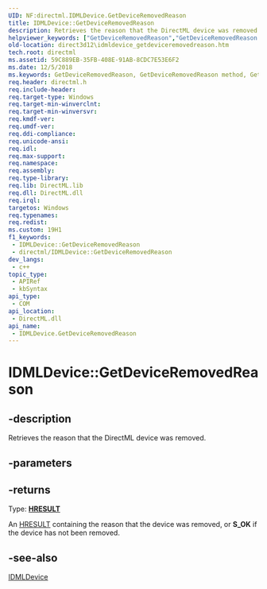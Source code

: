 ```yaml
---
UID: NF:directml.IDMLDevice.GetDeviceRemovedReason
title: IDMLDevice::GetDeviceRemovedReason
description: Retrieves the reason that the DirectML device was removed.
helpviewer_keywords: ["GetDeviceRemovedReason","GetDeviceRemovedReason method","GetDeviceRemovedReason method","IDMLDevice interface","IDMLDevice interface","GetDeviceRemovedReason method","IDMLDevice.GetDeviceRemovedReason","IDMLDevice::GetDeviceRemovedReason","direct3d12.idmldevice_getdeviceremovedreason","directml/IDMLDevice::GetDeviceRemovedReason"]
old-location: direct3d12\idmldevice_getdeviceremovedreason.htm
tech.root: directml
ms.assetid: 59C889EB-35FB-408E-91AB-8CDC7E53E6F2
ms.date: 12/5/2018
ms.keywords: GetDeviceRemovedReason, GetDeviceRemovedReason method, GetDeviceRemovedReason method,IDMLDevice interface, IDMLDevice interface,GetDeviceRemovedReason method, IDMLDevice.GetDeviceRemovedReason, IDMLDevice::GetDeviceRemovedReason, direct3d12.idmldevice_getdeviceremovedreason, directml/IDMLDevice::GetDeviceRemovedReason
req.header: directml.h
req.include-header: 
req.target-type: Windows
req.target-min-winverclnt: 
req.target-min-winversvr: 
req.kmdf-ver: 
req.umdf-ver: 
req.ddi-compliance: 
req.unicode-ansi: 
req.idl: 
req.max-support: 
req.namespace: 
req.assembly: 
req.type-library: 
req.lib: DirectML.lib
req.dll: DirectML.dll
req.irql: 
targetos: Windows
req.typenames: 
req.redist: 
ms.custom: 19H1
f1_keywords:
 - IDMLDevice::GetDeviceRemovedReason
 - directml/IDMLDevice::GetDeviceRemovedReason
dev_langs:
 - c++
topic_type:
 - APIRef
 - kbSyntax
api_type:
 - COM
api_location:
 - DirectML.dll
api_name:
 - IDMLDevice.GetDeviceRemovedReason
---
```


# IDMLDevice::GetDeviceRemovedReason


## -description

Retrieves the reason that the DirectML device was removed.

## -parameters

## -returns

Type: [**HRESULT**](/windows/desktop/winprog/windows-data-types)

An [HRESULT](/windows/desktop/winprog/windows-data-types) containing the reason that the device was removed, or **S_OK** if the device has not been removed.

## -see-also

[IDMLDevice](/windows/win32/api/directml/nn-directml-idmldevice)

